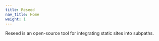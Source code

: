 ```yaml
---
title: Reseed
nav_title: Home
weight: 1
---
```


Reseed is an open-source tool for integrating static sites into subpaths.
